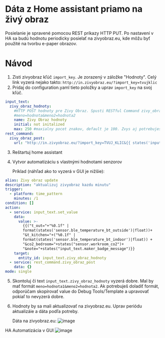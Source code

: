 # Dáta z Home assistant priamo na živý obraz 

Posielanie je spravené pomocou REST príkazy HTTP PUT. Po nastavení v HA sa budú hodnotu periodicky posielať na zivyobraz.eu, kde môžu byť použité na tvorbu e-paper obrazov. 

# Návod
1. Zisti zivyobraz kľúč `import_key`. Je zorazený v záložke "Hodnoty". Celý link vyzerá nejako takto: `http://in.zivyobraz.eu/?import_key=tvujklic`
2. Pridaj do configuration.yaml tieto položky a uprav `import_key` na svoj kľúč.
```yaml
input_text:
  zivy_obraz_hodnoty:
    #HTTP POST hodnoty pre Zivy Obraz. Spusti RESTful Command zivy_obraz_post na poslanie.
    #meno=hodnota&meno2=hodnota2
    name: Zivy Obraz hodnoty
    initial: not initalized
    max: 250 #maxialny pocet znakov, default je 100. Zvys aj potrebujes viac.
rest_command:
  zivy_obraz_post:
    url: "http://in.zivyobraz.eu/?import_key=TVUJ_KLIC&{{ states('input_text.zivy_obraz_hodnoty') }}"
```
3. Reštartuj home assistant
4. Vytvor automatizáciu s vlastnými hodnotami senzorov

    Príklad (náhľad ako to vyzerá v GUI je nižšie):
```yaml
alias: Zivy obraz update
description: "aktualizuj zivyobraz kazdu minutu"
trigger:
  - platform: time_pattern
    minutes: /1
condition: []
action:
  - service: input_text.set_value
    data:
      value: >-
        {{("t_out="+"%0.1f" |
        format(states('sensor.ble_temperature_bt_outside')|float))+
        "&t_kitchen="+("%0.1f" |
        format(states('sensor.ble_temperature_bt_indoor')|float)) +
        "&co2_bedroom="+states("sensor.workroom_co2")+
        "&note="+states("input_text.maker_badge_message")}}
    target:
      entity_id: input_text.zivy_obraz_hodnoty
  - service: rest_command.zivy_obraz_post
    data: {}
mode: single
```
5. Skontoluj či text `input_text.zivy_obraz_hodnoty` vyzerá dobre. Mal by mať formát `meno=hodnota1&meno2=hodnota2`. Ak potrebuješ doladiť formát, odporúčam skopírovať value do Debug Tools/Template a upravovať pokiaľ to nevyzerá dobre.
6. Hodnoty by sa mali aktualizovať na zivyobraz.eu. Uprav periódu aktualizáie a dáta podľa potreby.

    Dáta na zivyobraz.eu:
![image](https://github.com/Yourigh/zivy_obraz_HA/assets/25552139/a78fae86-1caa-4d52-8f44-84ce59b0f411)


HA Automatizácia v GUI
![image](https://github.com/Yourigh/zivy_obraz_HA/assets/25552139/ab873354-6161-401a-ac8d-8c058d8f9bf8)
